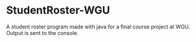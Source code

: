 # StudentRoster-WGU
A student roster program made with java for a final course project at WGU. Output is sent to the console.
